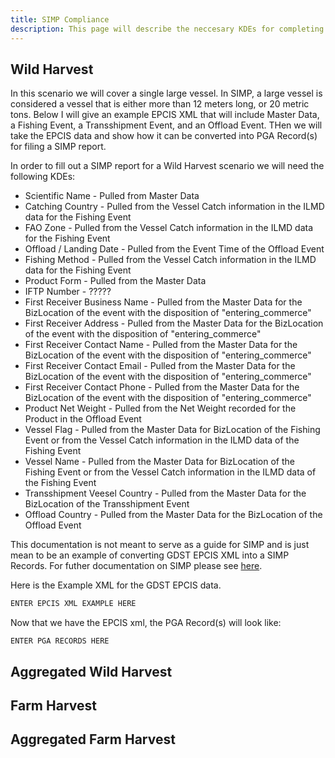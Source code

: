 ```yaml
---
title: SIMP Compliance
description: This page will describe the neccesary KDEs for completing a SIMP report as well as how to convert the EPCIS XML into the SIMP PGA Records.
---
```


## Wild Harvest
In this scenario we will cover a single large vessel. In SIMP, a large vessel is considered a vessel that is either more than 12 meters long, or 20 metric tons. Below I will give an example EPCIS XML that will include Master Data, a Fishing Event, a Transshipment Event, and an Offload Event. THen we will take the EPCIS data and show how it can be converted into PGA Record(s) for filing a SIMP report. 

In order to fill out a SIMP report for a Wild Harvest scenario we will need the following KDEs:
* Scientific Name - Pulled from Master Data
* Catching Country - Pulled from the Vessel Catch information in the ILMD data for the Fishing Event
* FAO Zone - Pulled from the Vessel Catch information in the ILMD data for the Fishing Event
* Offload / Landing Date - Pulled from the Event Time of the Offload Event
* Fishing Method - Pulled from the Vessel Catch information in the ILMD data for the Fishing Event
* Product Form - Pulled from the Master Data
* IFTP Number - ?????
* First Receiver Business Name - Pulled from the Master Data for the BizLocation of the event with the disposition of "entering_commerce"
* First Receiver Address - Pulled from the Master Data for the BizLocation of the event with the disposition of "entering_commerce"
* First Receiver Contact Name - Pulled from the Master Data for the BizLocation of the event with the disposition of "entering_commerce"
* First Receiver Contact Email - Pulled from the Master Data for the BizLocation of the event with the disposition of "entering_commerce"
* First Receiver Contact Phone - Pulled from the Master Data for the BizLocation of the event with the disposition of "entering_commerce"
* Product Net Weight - Pulled from the Net Weight recorded for the Product in the Offload Event
* Vessel Flag - Pulled from the Master Data for BizLocation of the Fishing Event or from the Vessel Catch information in the ILMD data of the Fishing Event
* Vessel Name - Pulled from the Master Data for BizLocation of the Fishing Event or from the Vessel Catch information in the ILMD data of the Fishing Event
* Transshipment Veesel Country - Pulled from the Master Data for the BizLocation of the Transshipment Event
* Offload Country - Pulled from the Master Data for the BizLocation of the Offload Event

This documentation is not meant to serve as a guide for SIMP and is just mean to be an example of converting GDST EPCIS XML into a SIMP Records. For futher documentation on SIMP please see [here](https://www.cbp.gov/sites/default/files/assets/documents/2017-Oct/Implementation%20Guide%20for%20NMFS%20SIM%209-28-17_v2.pdf).

Here is the Example XML for the GDST EPCIS data.
```xml
ENTER EPCIS XML EXAMPLE HERE
```

Now that we have the EPCIS xml, the PGA Record(s) will look like:
```
ENTER PGA RECORDS HERE
```

## Aggregated Wild Harvest

## Farm Harvest

## Aggregated Farm Harvest
